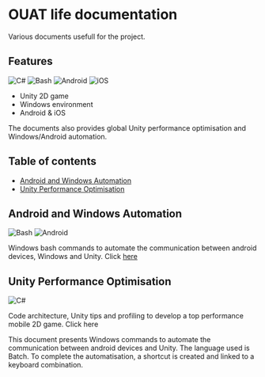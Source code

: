 # OUAT life documentation

Various documents usefull for the project. 

## Features

![C#](https://img.shields.io/badge/Unity-Csharp-purple.svg) ![Bash](https://img.shields.io/badge/Windows-Bash-black.svg) ![Android](https://img.shields.io/badge/Mobile-Android-brightgreen.svg) ![iOS](https://img.shields.io/badge/Mobile-iOS-red.svg)

* Unity 2D game
* Windows environment
* Android & iOS

The documents also provides global Unity performance optimisation and Windows/Android automation.

## Table of contents
* [Android and Windows Automation](#android-and-windows-automation)
* [Unity Performance Optimisation](#unity-performance-optimisation)

## Android and Windows Automation

![Bash](https://img.shields.io/badge/Windows-Bash-black.svg) ![Android](https://img.shields.io/badge/Mobile-Android-brightgreen.svg)

Windows bash commands to automate the communication between android devices, Windows and Unity. Click [here](Documents/Android-and-Windows-Automation.md)

## Unity Performance Optimisation

![C#](https://img.shields.io/badge/Unity-Csharp-purple.svg)

Code architecture, Unity tips and profiling to develop a top performance mobile 2D game. Click here




This document presents Windows commands to automate the communication between android devices and Unity. The language used is Batch. To complete the automatisation, a shortcut is created and linked to a keyboard combination.
